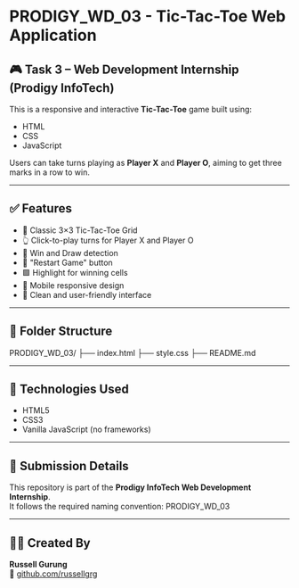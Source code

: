 # PRODIGY_WD_03 - Tic-Tac-Toe Web Application

## 🎮 Task 3 – Web Development Internship (Prodigy InfoTech)

This is a responsive and interactive **Tic-Tac-Toe** game built using:
- HTML
- CSS
- JavaScript

Users can take turns playing as **Player X** and **Player O**, aiming to get three marks in a row to win.

---

## ✅ Features

- 🧠 Classic 3×3 Tic-Tac-Toe Grid
- 👆 Click-to-play turns for Player X and Player O
- 🎉 Win and Draw detection
- 🔁 "Restart Game" button
- 🟩 Highlight for winning cells
- 📱 Mobile responsive design
- 🧼 Clean and user-friendly interface

---

## 📁 Folder Structure
PRODIGY_WD_03/
├── index.html
├── style.css
├── README.md

---

## 🔧 Technologies Used

- HTML5
- CSS3
- Vanilla JavaScript (no frameworks)

---

## 📌 Submission Details

This repository is part of the **Prodigy InfoTech Web Development Internship**.  
It follows the required naming convention: PRODIGY_WD_03

---

## 🙋‍♂️ Created By

**Russell Gurung**  
🔗 [github.com/russellgrg](https://github.com/russellgrg)